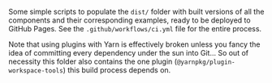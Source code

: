 Some simple scripts to populate the `dist/` folder with built versions of all the components and their corresponding examples, ready to be deployed to GitHub Pages. See the `.github/workflows/ci.yml` file for the entire process.

Note that using plugins with Yarn is effectively broken unless you fancy the idea of committing every dependency under the sun into Git... So out of necessity this folder also contains the one plugin (`@yarnpkg/plugin-workspace-tools`) this build process depends on.
